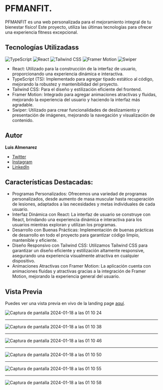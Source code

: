 # PFMANFIT.

PFMANFIT es una web personalizada para el mejoramiento integral de tu bienestar físico! Este proyecto, utiliza las últimas tecnologías para ofrecer una experiencia fitness excepcional.

## Tecnologías Utilizadass
![TypeScript](https://img.shields.io/badge/-TypeScript-3178c6?style=flat&logo=typescript&logoColor=white)
![React](https://img.shields.io/badge/-React-61dafb?style=flat&logo=react&logoColor=white)
![Tailwind CSS](https://img.shields.io/badge/-Tailwind_CSS-38b2ac?style=flat&logo=tailwind-css&logoColor=white)
![Framer Motion](https://img.shields.io/badge/-Framer_Motion-0055FF?style=flat&logo=framer&logoColor=white)
![Swiper](https://img.shields.io/badge/-Swiper-6332f6?style=flat&logo=swiper&logoColor=white)


- React: Utilizado para la construcción de la interfaz de usuario, proporcionando una experiencia dinámica e interactiva.
- TypeScript (TS): Implementado para agregar tipado estático al código, mejorando la robustez y mantenibilidad del proyecto.
- Tailwind CSS: Para el diseño y estilización eficiente del frontend.
- Framer Motion: Integrado para agregar animaciones atractivas y fluidas, mejorando la experiencia del usuario y haciendo la interfaz más agradable.
- Swiper: Utilizado para crear funcionalidades de deslizamiento y presentación de imágenes, mejorando la navegación y visualización de contenido.


## Autor

**Luis Almenarez**

- [Twitter](https://twitter.com/_luisalmenarez)
- [Instagram](https://www.instagram.com/_luisalmenarez/)
- [LinkedIn](https://www.linkedin.com/in/luisalmenarez/)

## Características Destacadas:

 - Programas Personalizados: Ofrecemos una variedad de programas personalizados, desde aumento de masa muscular hasta recuperación de lesiones, adaptados a las necesidades y metas individuales de cada usuario.
 - Interfaz Dinámica con React: La interfaz de usuario se construye con React, brindando una experiencia dinámica e interactiva para los usuarios mientras exploran y utilizan los programas.
 - Desarrollo con Buenas Prácticas: Implementación de buenas prácticas de desarrollo en todo el proyecto para garantizar código limpio, mantenible y eficiente.
 - Diseño Responsivo con Tailwind CSS: Utilizamos Tailwind CSS para garantizar un diseño eficiente y estilización altamente responsive, asegurando una experiencia visualmente atractiva en cualquier dispositivo.
 - Animaciones Atractivas con Framer Motion: La aplicación cuenta con animaciones fluidas y atractivas gracias a la integración de Framer Motion, mejorando la experiencia general del usuario.

## Vista Previa

Puedes ver una vista previa en vivo de la landing page [aquí](https://pfmanfit.vercel.app).

![Captura de pantalla 2024-01-18 a las 01 10 24](https://github.com/luisalmenarez/pfmanfit/assets/125621759/f3138607-6a94-428b-bd45-f36e43283e6e)


<hr>

![Captura de pantalla 2024-01-18 a las 01 10 38](https://github.com/luisalmenarez/pfmanfit/assets/125621759/119721ff-2997-46b6-ab38-9dc2e48efefc)

<hr>

![Captura de pantalla 2024-01-18 a las 01 10 46](https://github.com/luisalmenarez/pfmanfit/assets/125621759/452cbc57-0e7b-4e0b-962c-bd8d2d986fae)

<hr>

![Captura de pantalla 2024-01-18 a las 01 10 50](https://github.com/luisalmenarez/pfmanfit/assets/125621759/287756b5-a741-45b7-afb3-baf66a233a45)

<hr>

![Captura de pantalla 2024-01-18 a las 01 10 55](https://github.com/luisalmenarez/pfmanfit/assets/125621759/1a5d91ca-74d7-4f5d-9c7e-7254480ee29b)

<hr>

![Captura de pantalla 2024-01-18 a las 01 10 58](https://github.com/luisalmenarez/pfmanfit/assets/125621759/69bebd70-f29f-434a-865c-0786443c3c9c)

